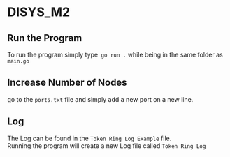 # DISYS_M2
## Run the Program
To run the program simply type``` go run .``` while being in the same folder as ```main.go```

## Increase Number of Nodes
go to the ```ports.txt``` file and simply add a new port on a new line.

## Log
The Log can be found in the  ```Token Ring Log Example``` file. <br/>
Running the program will create a new Log file called ```Token Ring Log```

